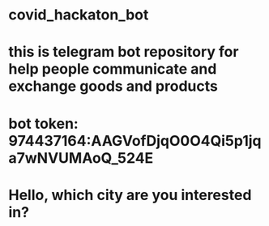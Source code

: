 # covid_hackaton_bot
# this is telegram bot repository for help people communicate and exchange goods and products
# bot token: 974437164:AAGVofDjqO0O4Qi5p1jqa7wNVUMAoQ_524E

# Hello, which city are you interested in?
<!-- * Nur-Sultan
* Almaty

Are you willing to:
* buy
* sell
* donate/share
* chat, give advice
* place a non-contact delivery request
* deliver

Your name:

Your age:

Your email:

Your phone number:

Amount range for your service/or how much are you willing to pay:
- 100-200 USD
- 200-500 USD
- 500- 1000 USD
- 1000-2000 USD -->
